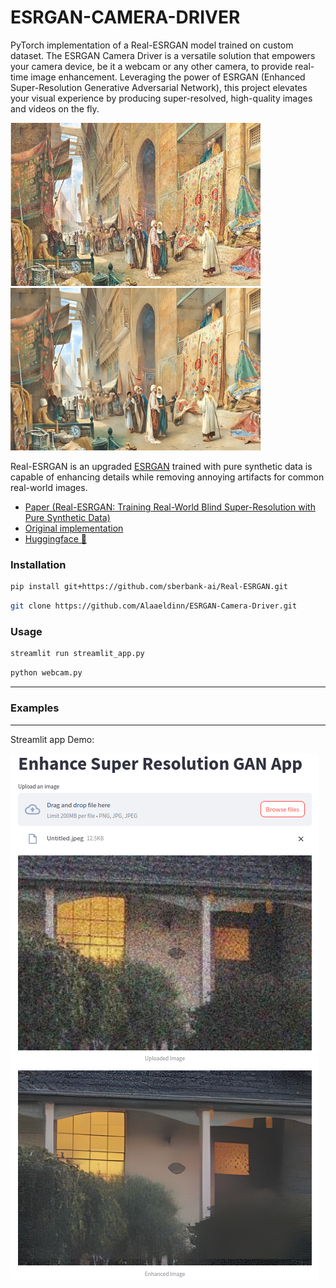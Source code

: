 # ESRGAN-CAMERA-DRIVER 

PyTorch implementation of a Real-ESRGAN model trained on custom dataset. The ESRGAN Camera Driver is a versatile solution that empowers your camera device, be it a webcam or any other camera, to provide real-time image enhancement. Leveraging the power of ESRGAN (Enhanced Super-Resolution Generative Adversarial Network), this project elevates your visual experience by producing super-resolved, high-quality images and videos on the fly.

<p float="left">
  <img src="inputs/test.jpg" width="400" />
  <img src="inputs/test3.jpg" width="400" /> 
</p>


Real-ESRGAN is an upgraded [ESRGAN](https://arxiv.org/abs/1809.00219) trained with pure synthetic data is capable of enhancing details while removing annoying artifacts for common real-world images. 

- [Paper (Real-ESRGAN: Training Real-World Blind Super-Resolution with Pure Synthetic Data)](https://arxiv.org/abs/2107.10833)
- [Original implementation](https://github.com/xinntao/Real-ESRGAN)
- [Huggingface 🤗](https://huggingface.co/sberbank-ai/Real-ESRGAN)

### Installation

```bash
pip install git+https://github.com/sberbank-ai/Real-ESRGAN.git
```


```bash
git clone https://github.com/Alaaeldinn/ESRGAN-Camera-Driver.git
```

### Usage
```bash
streamlit run streamlit_app.py
```

```bash
python webcam.py
```
---



### Examples

---
Streamlit app Demo:

![](inputs/streamlit-test.png)

